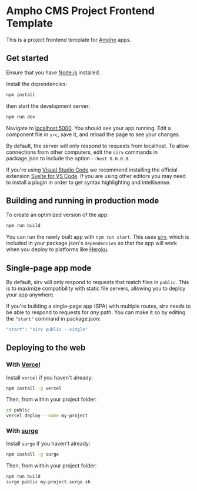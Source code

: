 # Ampho CMS Project Frontend Template

This is a project frontend template for [Ampho](https://ampho.xyz) apps.

## Get started

Ensure that you have [Node.js](https://nodejs.org) installed.

Install the dependencies:

```bash
npm install
```

then start the development server:

```bash
npm run dev
```

Navigate to [localhost:5000](http://localhost:5000). You should see your app running. Edit a component file in `src`, save it, and reload
the page to see your changes.

By default, the server will only respond to requests from localhost. To allow connections from other computers, edit the `sirv` commands
in package.json to include the option `--host 0.0.0.0`.

If you're using [Visual Studio Code](https://code.visualstudio.com/) we recommend installing the official extension
[Svelte for VS Code](https://marketplace.visualstudio.com/items?itemName=svelte.svelte-vscode). If you are using other editors you may need
to install a plugin in order to get syntax highlighting and intellisense.

## Building and running in production mode

To create an optimized version of the app:

```bash
npm run build
```

You can run the newly built app with `npm run start`. This uses [sirv](https://github.com/lukeed/sirv), which is included in your
package.json's `dependencies` so that the app will work when you deploy to platforms like [Heroku](https://heroku.com).

## Single-page app mode

By default, sirv will only respond to requests that match files in `public`. This is to maximize compatibility with static file servers,
allowing you to deploy your app anywhere.

If you're building a single-page app (SPA) with multiple routes, sirv needs to be able to respond to requests for _any_ path. You can make
it so by editing the `"start"` command in package.json:

```js
"start": "sirv public --single"
```

## Deploying to the web

### With [Vercel](https://vercel.com)

Install `vercel` if you haven't already:

```bash
npm install -g vercel
```

Then, from within your project folder:

```bash
cd public
vercel deploy --name my-project
```

### With [surge](https://surge.sh/)

Install `surge` if you haven't already:

```bash
npm install -g surge
```

Then, from within your project folder:

```bash
npm run build
surge public my-project.surge.sh
```
